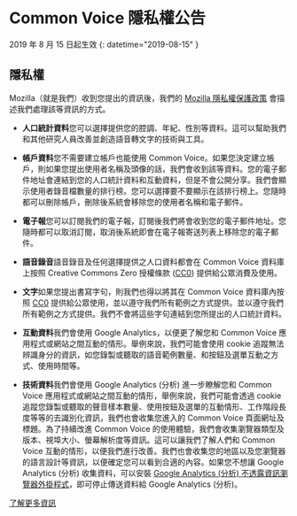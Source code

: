 # Common Voice 隱私權公告 

2019 年 8 月 15 日起生效 {: datetime="2019-08-15" }

## 隱私權

Mozilla（就是我們）收到您提出的資訊後，我們的 [Mozilla 隱私權保護政策](https://www.mozilla.org/privacy) 會描述我們處理該等資訊的方式。

* **人口統計資料**您可以選擇提供您的腔調、年紀、性別等資料。這可以幫助我們和其他研究人員改善並創造語音轉文字的技術與工具。

* **帳戶資料**您不需要建立帳戶也能使用 Common Voice。如果您決定建立帳戶，則如果您提出使用者名稱及頭像的話，我們會收到該等資料。您的電子郵件地址會連結到您的人口統計資料和互動資料，但是不會公開分享。我們會顯示使用者錄音檔數量的排行榜。您可以選擇要不要顯示在該排行榜上。您隨時都可以刪除帳戶，刪除後系統會移除您的使用者名稱和電子郵件。

* **電子報**您可以訂閱我們的電子報，訂閱後我們將會收到您的電子郵件地址。您隨時都可以取消訂閱，取消後系統即會在電子報寄送列表上移除您的電子郵件。

* **語音錄音**語音錄音及任何選擇提供之人口資料都會在 Common Voice 資料庫上按照 Creative Commons Zero 授權條款 ([CC0](https://creativecommons.org/publicdomain/zero/1.0/)) 提供給公眾消費及使用。

* **文字**如果您提出書寫字句，則我們也得以將其在 Common Voice 資料庫內按照 [CC0](https://creativecommons.org/publicdomain/zero/1.0/) 提供給公眾使用，並以遵守我們所有範例之方式提供。並以遵守我們所有範例之方式提供。我們不會將這些字句連結到您所提出的人口統計資料。

* **互動資料**我們會使用 Google Analytics，以便更了解您和 Common Voice 應用程式或網站之間互動的情形。舉例來說，我們可能會使用 cookie 追蹤無法辨識身分的資訊，如您錄製或聽取的語音範例數量、和按鈕及選單互動之方式、使用時間等。

* **技術資料**我們會使用 Google Analytics (分析) 進一步瞭解您和 Common Voice 應用程式或網站之間互動的情形，舉例來說，我們可能會透過 cookie 追蹤您錄製或聽取的聲音樣本數量、使用按鈕及選單的互動情形、工作階段長度等等的去識別化資訊，我們也會收集您進入的 Common Voice 頁面網址及標題。為了持續改進 Common Voice 的使用體驗，我們會收集瀏覽器類型及版本、視埠大小、螢幕解析度等資訊。這可以讓我們了解人們和 Common Voice 互動的情形，以便我們進行改善。我們也會收集您的地區以及您瀏覽器的語言設計等資訊，以便確定您可以看到合適的內容。如果您不想讓 Google Analytics (分析) 收集資料，可以安裝 [Google Analytics (分析) 不透露資訊瀏覽器外掛程式](https://tools.google.com/dlpage/gaoptout)，即可停止傳送資料給 Google Analytics (分析)。

[了解更多資訊](https://github.com/mozilla/voice-web/blob/master/docs/data_dictionary.md)

